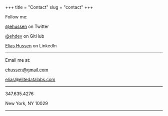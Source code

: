 +++
title = "Contact"
slug = "contact"
+++

Follow me:

[@ehussen](https://twitter.com/ehussen) on Twitter

[@ehdev](https://github.com/ehdev) on GitHub

[Elias Hussen](https://linkedin.com/in/ehussen) on LinkedIn

---

Email me at:

[ehussen@gmail.com](mailto:ehussen@gmail.com) 

[elias@elitedatalabs.com](mailto:elias@elitedatalabs.com) 

---

347.635.4276

New York, NY 10029

---